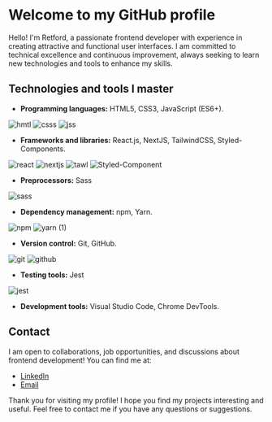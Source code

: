 # Welcome to my GitHub profile

Hello! I'm Retford, a passionate frontend developer with experience in creating attractive and functional user interfaces. I am committed to technical excellence and continuous improvement, always seeking to learn new technologies and tools to enhance my skills.

## Technologies and tools I master

- **Programming languages:** HTML5, CSS3, JavaScript (ES6+).

![hmtl](https://github.com/Retford/Retford/assets/107021284/30ff13da-fd15-4a52-b540-a8ac789f51cf)
![csss](https://github.com/Retford/Retford/assets/107021284/e0a7f149-108d-43fc-8875-087bfdbeca44)
![jss](https://github.com/Retford/Retford/assets/107021284/96cf2990-b6e8-4afd-9eb5-29e7451a076e)

- **Frameworks and libraries:** React.js, NextJS, TailwindCSS, Styled-Components.

![react](https://github.com/Retford/Retford/assets/107021284/49b652e9-b5f7-426c-80bc-8f69ce85f88e)
![nextjs](https://github.com/Retford/Retford/assets/107021284/543a8214-2193-4f94-b012-2266e2b0aec3)
![tawl](https://github.com/Retford/Retford/assets/107021284/fb8f8a93-1974-4aff-af8a-64497666f10c)
![Styled-Component](https://github.com/Retford/Retford/assets/107021284/f89db773-0e3c-491a-86e3-69e08c6dfc07)

- **Preprocessors:** Sass

![sass](https://github.com/Retford/Retford/assets/107021284/6d59af60-1c66-4a97-af80-4488fa5fa879)
  
- **Dependency management:** npm, Yarn.

![npm](https://github.com/Retford/Retford/assets/107021284/ef74d93f-d987-49b0-9092-27ed65d61189)
![yarn (1)](https://github.com/Retford/Retford/assets/107021284/c1ddbfd4-4bfd-4497-a90d-da3600943d2b)

- **Version control:** Git, GitHub.

![git](https://github.com/Retford/Retford/assets/107021284/4c579b15-bfcf-42c7-ae99-588ddc4e3afa)
![github](https://github.com/Retford/Retford/assets/107021284/18a618a5-6418-4a58-b3e9-941e2c115077)
  
- **Testing tools:** Jest

![jest](https://github.com/Retford/Retford/assets/107021284/ef3972dc-2e50-42b1-9fb6-d363c69b60dd)

- **Development tools:** Visual Studio Code, Chrome DevTools.

## Contact

I am open to collaborations, job opportunities, and discussions about frontend development! You can find me at:

- [LinkedIn](https://www.linkedin.com/in/retford-o-briam-julcarima-balde%C3%B3n/)
- [Email](mailto:retfordjb@gmail.com)

Thank you for visiting my profile! I hope you find my projects interesting and useful. Feel free to contact me if you have any questions or suggestions.
